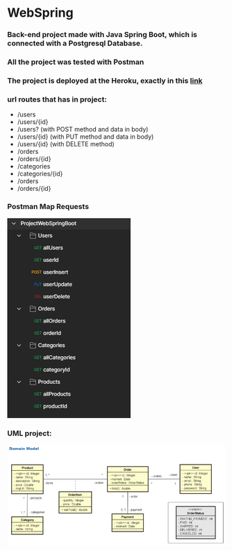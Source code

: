 # WebSpring

### Back-end project made with Java Spring Boot, which is connected with a Postgresql Database.
### All the project was tested with Postman
### The project is deployed at the <strong>Heroku</strong>, exactly in this [link](https://java-springboot-web.herokuapp.com/)

### url routes that has in project:
- /users
- /users/{id}
- /users? (with POST method and data in body)
- /users/{id} (with PUT method and data in body)
- /users/{id} (with DELETE method)
- /orders
- /orders/{id}
- /categories
- /categories/{id}
- /orders
- /orders/{id}

### Postman Map Requests
<img src= "./requests_services.png">

### UML project:
<img src= "./UML.png">